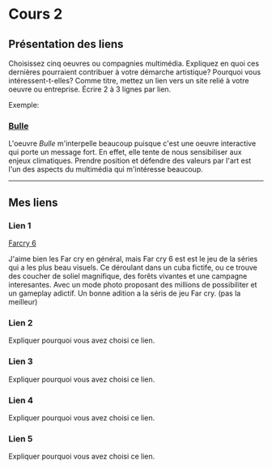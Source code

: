 # Cours 2
## Présentation des liens
Choisissez cinq oeuvres ou compagnies multimédia. Expliquez en quoi ces dernières pourraient contribuer à votre démarche artistique? Pourquoi vous intéressent-t-elles? Comme titre, mettez un lien vers un site relié à votre oeuvre ou entreprise. Écrire 2 à 3 lignes par lien.

Exemple: 
### [Bulle](https://www.onf.ca/interactif/bulle/) 
L'oeuvre *Bulle* m'interpelle beaucoup puisque c'est une oeuvre interactive qui porte un message fort. En effet, elle tente de nous sensibiliser aux enjeux climatiques. Prendre position et défendre des valeurs par l'art est l'un des aspects du multimédia qui m'intéresse beaucoup.

------------------------

## Mes liens

### Lien 1
[Farcry 6](https://www.ubisoft.com/fr-ca/game/far-cry/far-cry-6)

J'aime bien les Far cry en général, mais Far cry 6 est est le jeu de la séries qui a les plus beau visuels. Ce déroulant dans un cuba fictife, ou ce trouve des coucher de soliel magnifique, des forêts vivantes et une campagne interesantes. Avec un mode photo proposant des millions de possibiliter et un gameplay adictif. Un bonne adition a la séris de jeu Far cry. (pas la meilleur) 

### Lien 2


Expliquer pourquoi vous avez choisi ce lien.

### Lien 3 
Expliquer pourquoi vous avez choisi ce lien.  

### Lien 4 
Expliquer pourquoi vous avez choisi ce lien. 

### Lien 5 
Expliquer pourquoi vous avez choisi ce lien. 

